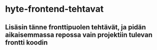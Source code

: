 # hyte-frontend-tehtavat

## Lisäsin tänne fronttipuolen tehtävät, ja pidän aikaisemmassa repossa vain projektiin tulevan frontti koodin ##
